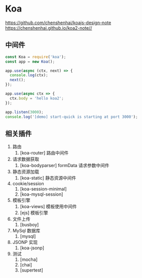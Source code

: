 # Koa

https://github.com/chenshenhai/koajs-design-note
https://chenshenhai.github.io/koa2-note//

## 中间件

```js
const Koa = require('koa');
const app = new Koa();

app.use(async (ctx, next) => {
  console.log(ctx);
  next();
});

app.use(async ctx => {
  ctx.body = 'hello koa2';
});

app.listen(3000);
console.log('[demo] start-quick is starting at port 3000');
```

## 相关插件

1.  路由
    1.  [koa-router] 路由中间件
2.  请求数据获取
    1.  [koa-bodyparser] formData 请求参数中间件
3.  静态资源加载
    1.  [koa-static] 静态资源中间件
4.  cookie/session
    1.  [koa-session-minimal]
    2.  [koa-mysql-session]
5.  模板引擎
    1.  [koa-views] 模板使用中间件
    2.  [ejs] 模板引擎
6.  文件上传
    1.  [busboy]
7.  MySql 数据库
    1.  [mysql]
8.  JSONP 实现
    1.  [koa-jsonp]
9.  测试
    1.  [mocha]
    2.  [chai]
    3.  [supertest]
